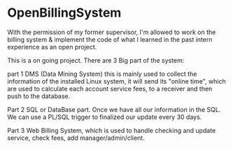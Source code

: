 OpenBillingSystem
=================

With the permission of my former supervisor, I'm allowed to work on the billing system & implement the code of what I learned in the past intern experience as an open project.

This is a on going project. There are 3 Big part of the system:

part 1 DMS (Data Mining System) this is mainly used to collect the information of the installed Linux system, it will send its "online time", which are used to calculate each account service fees, to a receiver and then push to the database.

Part 2 SQL or DataBase part. Once we have all our information in the SQL. We can use a PL/SQL trigger to finalized our update every 30 days.


Part 3 Web Billing System, which is used to handle checking and update service, check fees, add manager/admin/client. 
